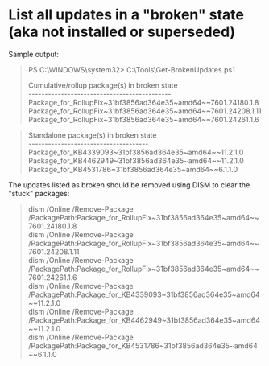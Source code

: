 # List all updates in a "broken" state (aka not installed or superseded)

Sample output:  
> PS C:\WINDOWS\system32> C:\Tools\Get-BrokenUpdates.ps1
>
> Cumulative/rollup package(s) in broken state                 
> \--------------------------------------------                 
> Package_for_RollupFix\~31bf3856ad364e35\~amd64\~\~7601.24180.1.8 
> Package_for_RollupFix\~31bf3856ad364e35\~amd64\~\~7601.24208.1.11
> Package_for_RollupFix\~31bf3856ad364e35\~amd64\~\~7601.24261.1.6 

> Standalone package(s) in broken state                 
> \-------------------------------------                 
> Package_for_KB4339093\~31bf3856ad364e35\~amd64\~\~11.2.1.0
> Package_for_KB4462949\~31bf3856ad364e35\~amd64\~\~11.2.1.0
> Package_for_KB4531786\~31bf3856ad364e35\~amd64\~\~6.1.1.0 

The updates listed as broken should be removed using DISM to clear the "stuck" packages:  
> dism /Online /Remove-Package /PackagePath:Package_for_RollupFix\~31bf3856ad364e35\~amd64\~\~7601.24180.1.8  
> dism /Online /Remove-Package /PackagePath:Package_for_RollupFix\~31bf3856ad364e35\~amd64\~\~7601.24208.1.11  
> dism /Online /Remove-Package /PackagePath:Package_for_RollupFix\~31bf3856ad364e35\~amd64\~\~7601.24261.1.6              
> dism /Online /Remove-Package /PackagePath:Package_for_KB4339093\~31bf3856ad364e35\~amd64\~\~11.2.1.0  
> dism /Online /Remove-Package /PackagePath:Package_for_KB4462949\~31bf3856ad364e35\~amd64\~\~11.2.1.0  
> dism /Online /Remove-Package /PackagePath:Package_for_KB4531786\~31bf3856ad364e35\~amd64\~\~6.1.1.0  
